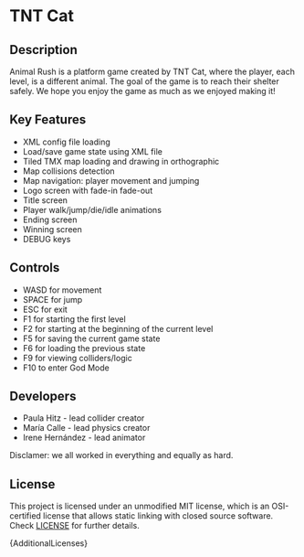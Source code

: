 # TNT Cat

## Description

Animal Rush is a platform game created by TNT Cat, where the player, each level, is a different animal. The goal of the game is to reach their shelter safely. We hope you enjoy the game as much as we enjoyed making it!

## Key Features

 - XML config file loading
 - Load/save game state using XML file
 - Tiled TMX map loading and drawing in orthographic
 - Map collisions detection
 - Map navigation: player movement and jumping
 - Logo screen with fade-in fade-out
 - Title screen
 - Player walk/jump/die/idle animations
 - Ending screen
 - Winning screen
 - DEBUG keys
 
## Controls

 - WASD for movement
 - SPACE for jump
 - ESC for exit
 - F1 for starting the first level
 - F2 for starting at the beginning of the current level
 - F5 for saving the current game state
 - F6 for loading the previous state
 - F9 for viewing colliders/logic
 - F10 to enter God Mode

## Developers

 - Paula Hitz - lead collider creator
 - María Calle - lead physics creator
 - Irene Hernández - lead animator

Disclamer: we all worked in everything and equally as hard.

## License

This project is licensed under an unmodified MIT license, which is an OSI-certified license that allows static linking with closed source software. Check [LICENSE](LICENSE) for further details.

{AdditionalLicenses}
